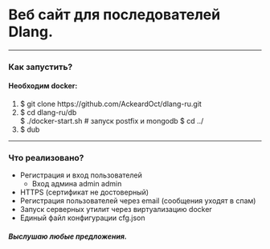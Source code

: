 <h1>Веб сайт для последователей Dlang.</h1>
<hr>
<h3>Как запустить?</h3>
<h4>Необходим docker:</h2>
<ol>
	<li>$ git clone https://github.com/AckeardOct/dlang-ru.git </li>
  <li>
  $ cd dlang-ru/db <br> 
  $ ./docker-start.sh # запуск postfix и mongodb
  $ cd ../
  <li> $ dub </li>
</ol>
<hr>
<h3>Что реализовано?</h3>
<ul>
  <li>Регистрация и вход пользователей
  	<ul>
  		<li> Вход админа admin admin </li>
  	</ul>
  </li>
  <li>HTTPS (сертификат не достоверный)</li>
  <li>Регистрация пользователей через email (сообщения уходят в спам)</li>  
  <li>Запуск серверных утилит через виртуализацию docker</li>
  <li>Единый файл конфигурации cfg.json</li>
</ul>
<h5>Выслушаю любые предложения.</h5>
